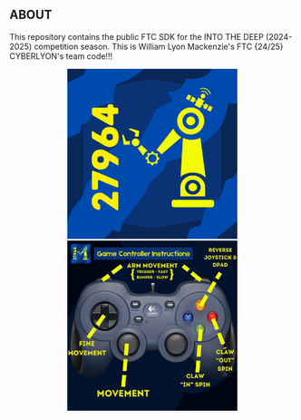 ## ABOUT
This repository contains the public FTC SDK for the INTO THE DEEP (2024-2025) competition season. This is William Lyon Mackenzie's FTC {24/25} CYBERLYON's team code!!!
<br>
<div align="center">
  <img src="https://github.com/Emera1d3x/FTC_24-25_CODE/blob/main/TeamLogo.png" width="300">
  <img src="https://github.com/Emera1d3x/FTC_24-25_CODE/blob/main/CyberLyons_ControllerManuelV1.png" width="300">
</div>

